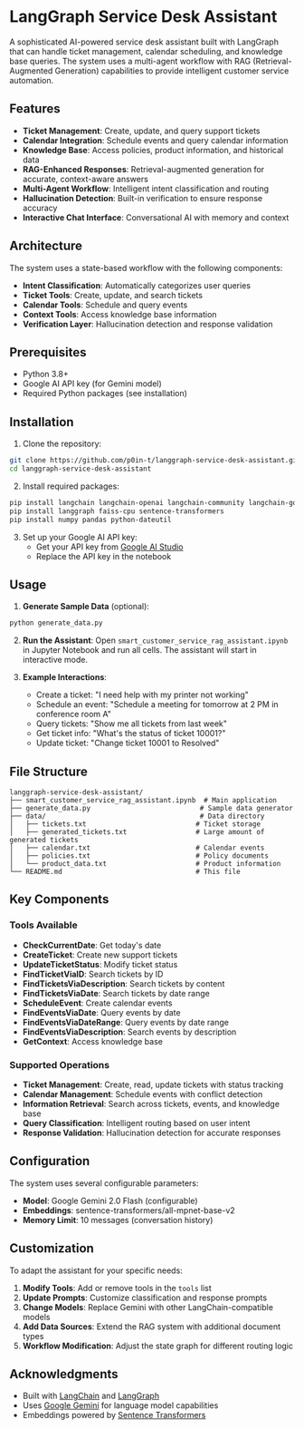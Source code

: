 # LangGraph Service Desk Assistant

A sophisticated AI-powered service desk assistant built with LangGraph that can handle ticket management, calendar scheduling, and knowledge base queries. The system uses a multi-agent workflow with RAG (Retrieval-Augmented Generation) capabilities to provide intelligent customer service automation.

## Features

- **Ticket Management**: Create, update, and query support tickets
- **Calendar Integration**: Schedule events and query calendar information
- **Knowledge Base**: Access policies, product information, and historical data
- **RAG-Enhanced Responses**: Retrieval-augmented generation for accurate, context-aware answers
- **Multi-Agent Workflow**: Intelligent intent classification and routing
- **Hallucination Detection**: Built-in verification to ensure response accuracy
- **Interactive Chat Interface**: Conversational AI with memory and context

## Architecture

The system uses a state-based workflow with the following components:

- **Intent Classification**: Automatically categorizes user queries
- **Ticket Tools**: Create, update, and search tickets
- **Calendar Tools**: Schedule and query events
- **Context Tools**: Access knowledge base information
- **Verification Layer**: Hallucination detection and response validation

## Prerequisites

- Python 3.8+
- Google AI API key (for Gemini model)
- Required Python packages (see installation)

## Installation

1. Clone the repository:
```bash
git clone https://github.com/p0in-t/langgraph-service-desk-assistant.git
cd langgraph-service-desk-assistant
```

2. Install required packages:
```bash
pip install langchain langchain-openai langchain-community langchain-google-genai
pip install langgraph faiss-cpu sentence-transformers
pip install numpy pandas python-dateutil
```

3. Set up your Google AI API key:
   - Get your API key from [Google AI Studio](https://aistudio.google.com/)
   - Replace the API key in the notebook

## Usage

1. **Generate Sample Data** (optional):
```bash
python generate_data.py
```

2. **Run the Assistant**:
   Open `smart_customer_service_rag_assistant.ipynb` in Jupyter Notebook and run all cells. The assistant will start in interactive mode.

3. **Example Interactions**:
   - Create a ticket: "I need help with my printer not working"
   - Schedule an event: "Schedule a meeting for tomorrow at 2 PM in conference room A"
   - Query tickets: "Show me all tickets from last week"
   - Get ticket info: "What's the status of ticket 10001?"
   - Update ticket: "Change ticket 10001 to Resolved"

## File Structure

```
langgraph-service-desk-assistant/
├── smart_customer_service_rag_assistant.ipynb  # Main application
├── generate_data.py                           # Sample data generator
├── data/                                      # Data directory
│   ├── tickets.txt                           # Ticket storage
│   ├── generated_tickets.txt                 # Large amount of generated tickets
│   ├── calendar.txt                          # Calendar events
│   ├── policies.txt                          # Policy documents
│   └── product_data.txt                      # Product information
└── README.md                                 # This file
```

## Key Components

### Tools Available

- **CheckCurrentDate**: Get today's date
- **CreateTicket**: Create new support tickets
- **UpdateTicketStatus**: Modify ticket status
- **FindTicketViaID**: Search tickets by ID
- **FindTicketsViaDescription**: Search tickets by content
- **FindTicketsViaDate**: Search tickets by date range
- **ScheduleEvent**: Create calendar events
- **FindEventsViaDate**: Query events by date
- **FindEventsViaDateRange**: Query events by date range
- **FindEventsViaDescription**: Search events by description
- **GetContext**: Access knowledge base

### Supported Operations

- **Ticket Management**: Create, read, update tickets with status tracking
- **Calendar Management**: Schedule events with conflict detection
- **Information Retrieval**: Search across tickets, events, and knowledge base
- **Query Classification**: Intelligent routing based on user intent
- **Response Validation**: Hallucination detection for accurate responses

## Configuration

The system uses several configurable parameters:

- **Model**: Google Gemini 2.0 Flash (configurable)
- **Embeddings**: sentence-transformers/all-mpnet-base-v2
- **Memory Limit**: 10 messages (conversation history)

## Customization

To adapt the assistant for your specific needs:

1. **Modify Tools**: Add or remove tools in the `tools` list
2. **Update Prompts**: Customize classification and response prompts
3. **Change Models**: Replace Gemini with other LangChain-compatible models
4. **Add Data Sources**: Extend the RAG system with additional document types
5. **Workflow Modification**: Adjust the state graph for different routing logic

## Acknowledgments

- Built with [LangChain](https://langchain.readthedocs.io/) and [LangGraph](https://langchain-ai.github.io/langgraph/)
- Uses [Google Gemini](https://ai.google.dev/) for language model capabilities
- Embeddings powered by [Sentence Transformers](https://www.sbert.net/)
